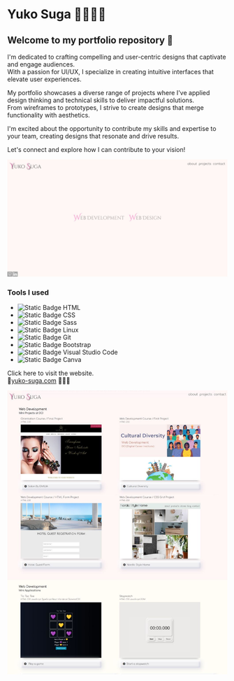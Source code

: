 # Yuko Suga 👩🏻‍💻✨
## Welcome to my portfolio repository 🚀
I'm dedicated to crafting compelling and user-centric designs that captivate and engage audiences.   
With a passion for UI/UX, I specialize in creating intuitive interfaces that elevate user experiences.

My portfolio showcases a diverse range of projects where I've applied design thinking and technical skills to deliver impactful solutions.   
From wireframes to prototypes, I strive to create designs that merge functionality with aesthetics.

I'm excited about the opportunity to contribute my skills and expertise to your team, creating designs that resonate and drive results.

Let's connect and explore how I can contribute to your vision!

<img src="./img/readme_image1.jpg" alt="Portfolio hero image" width="600">

### Tools I used
- ![Static Badge](https://img.shields.io/badge/-ffffff?style=social&logo=HTML5) HTML
- ![Static Badge](https://img.shields.io/badge/-ffffff?style=social&logo=CSS3) CSS
- ![Static Badge](https://img.shields.io/badge/-ffffff?style=social&logo=Sass) Sass
- ![Static Badge](https://img.shields.io/badge/-ffffff?style=social&logo=Linux) Linux
- ![Static Badge](https://img.shields.io/badge/-ffffff?style=social&logo=Git) Git
- ![Static Badge](https://img.shields.io/badge/-ffffff?style=social&logo=Bootstrap) Bootstrap
- ![Static Badge](https://img.shields.io/badge/-ffffff?style=social&logo=VisualStudioCode) Visual Studio Code
- ![Static Badge](https://img.shields.io/badge/-ffffff?style=social&logo=Canva) Canva

Click here to visit the website.  
🔗[yuko-suga.com](https://yukosuga.github.io/portfolio/) 👩🏻‍💻  
  
<img src="./img/readme_image2.jpg" alt="Portfolio hero image" width="600">